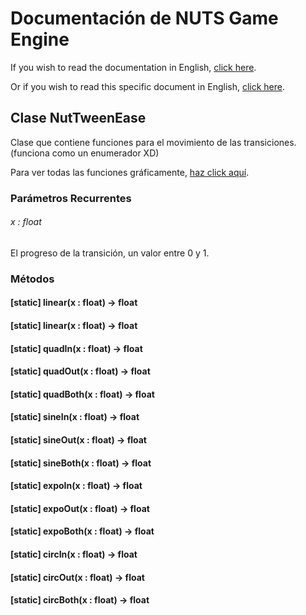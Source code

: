 # Documentación de NUTS Game Engine

If you wish to read the documentation in English, [click here](/DOCUMENTATION/INDEX.md).

Or if you wish to read this specific document in English, [click here](/DOCUMENTATION/FILES/NUTTWEENEASE.md).

## Clase NutTweenEase

Clase que contiene funciones para el movimiento de las transiciones. (funciona como un enumerador XD)

Para ver todas las funciones gráficamente, [haz click aquí](https://www.desmos.com/calculator/p6zalcgjl0).

### Parámetros Recurrentes

###### x : float

El progreso de la transición, un valor entre 0 y 1.

### Métodos

#### [static] linear(x : float) -> float

#### [static] linear(x : float) -> float

#### [static] quadIn(x : float) -> float

#### [static] quadOut(x : float) -> float

#### [static] quadBoth(x : float) -> float

#### [static] sineIn(x : float) -> float

#### [static] sineOut(x : float) -> float

#### [static] sineBoth(x : float) -> float

#### [static] expoIn(x : float) -> float

#### [static] expoOut(x : float) -> float

#### [static] expoBoth(x : float) -> float

#### [static] circIn(x : float) -> float

#### [static] circOut(x : float) -> float

#### [static] circBoth(x : float) -> float